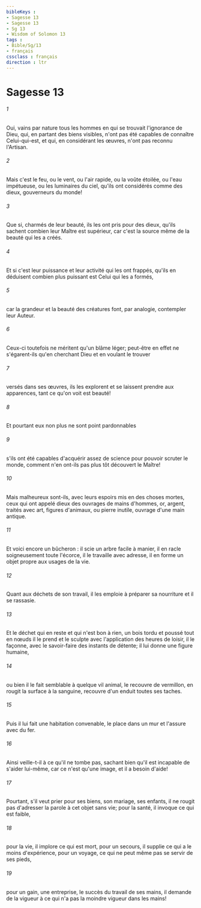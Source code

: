 ```yaml
---
bibleKeys : 
- Sagesse 13
- Sagesse 13
- Sg 13
- Wisdom of Solomon 13
tags : 
- Bible/Sg/13
- français
cssclass : français
direction : ltr
---
```


# Sagesse 13

###### 1
Oui, vains par nature tous les hommes en qui se trouvait l'ignorance de Dieu, qui, en partant des biens visibles, n'ont pas été capables de connaître Celui-qui-est, et qui, en considérant les œuvres, n'ont pas reconnu l'Artisan.
###### 2
Mais c'est le feu, ou le vent, ou l'air rapide, ou la voûte étoilée, ou l'eau impétueuse, ou les luminaires du ciel, qu'ils ont considérés comme des dieux, gouverneurs du monde!
###### 3
Que si, charmés de leur beauté, ils les ont pris pour des dieux, qu'ils sachent combien leur Maître est supérieur, car c'est la source même de la beauté qui les a créés.
###### 4
Et si c'est leur puissance et leur activité qui les ont frappés, qu'ils en déduisent combien plus puissant est Celui qui les a formés,
###### 5
car la grandeur et la beauté des créatures font, par analogie, contempler leur Auteur.
###### 6
Ceux-ci toutefois ne méritent qu'un blâme léger; peut-être en effet ne s'égarent-ils qu'en cherchant Dieu et en voulant le trouver
###### 7
versés dans ses œuvres, ils les explorent et se laissent prendre aux apparences, tant ce qu'on voit est beauté!
###### 8
Et pourtant eux non plus ne sont point pardonnables
###### 9
s'ils ont été capables d'acquérir assez de science pour pouvoir scruter le monde, comment n'en ont-ils pas plus tôt découvert le Maître!
###### 10
Mais malheureux sont-ils, avec leurs espoirs mis en des choses mortes, ceux qui ont appelé dieux des ouvrages de mains d'hommes, or, argent, traités avec art, figures d'animaux, ou pierre inutile, ouvrage d'une main antique.
###### 11
Et voici encore un bûcheron : il scie un arbre facile à manier, il en racle soigneusement toute l'écorce, il le travaille avec adresse, il en forme un objet propre aux usages de la vie.
###### 12
Quant aux déchets de son travail, il les emploie à préparer sa nourriture et il se rassasie.
###### 13
Et le déchet qui en reste et qui n'est bon à rien, un bois tordu et poussé tout en nœuds il le prend et le sculpte avec l'application des heures de loisir, il le façonne, avec le savoir-faire des instants de détente; il lui donne une figure humaine,
###### 14
ou bien il le fait semblable à quelque vil animal, le recouvre de vermillon, en rougit la surface à la sanguine, recouvre d'un enduit toutes ses taches.
###### 15
Puis il lui fait une habitation convenable, le place dans un mur et l'assure avec du fer.
###### 16
Ainsi veille-t-il à ce qu'il ne tombe pas, sachant bien qu'il est incapable de s'aider lui-même, car ce n'est qu'une image, et il a besoin d'aide!
###### 17
Pourtant, s'il veut prier pour ses biens, son mariage, ses enfants, il ne rougit pas d'adresser la parole à cet objet sans vie; pour la santé, il invoque ce qui est faible,
###### 18
pour la vie, il implore ce qui est mort, pour un secours, il supplie ce qui a le moins d'expérience, pour un voyage, ce qui ne peut même pas se servir de ses pieds,
###### 19
pour un gain, une entreprise, le succès du travail de ses mains, il demande de la vigueur à ce qui n'a pas la moindre vigueur dans les mains!
